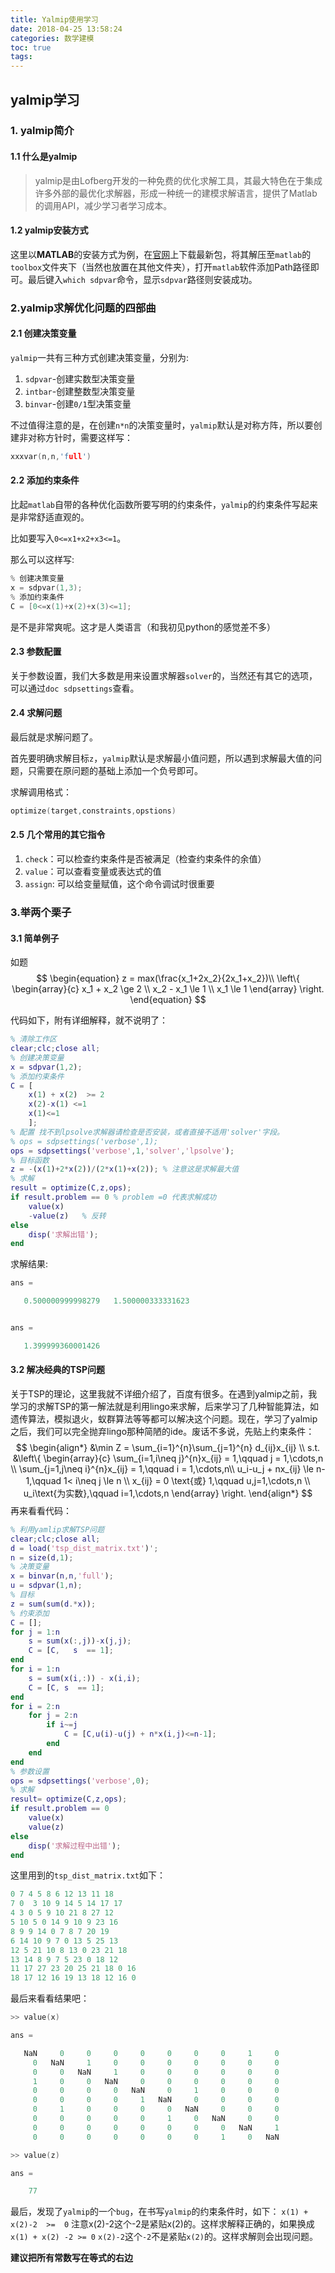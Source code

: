 ```yaml
---
title: Yalmip使用学习
date: 2018-04-25 13:58:24
categories: 数学建模
toc: true
tags:
---
```


## yalmip学习

### 1. yalmip简介

#### 1.1 什么是yalmip

> yalmip是由Lofberg开发的一种免费的优化求解工具，其最大特色在于集成许多外部的最优化求解器，形成一种统一的建模求解语言，提供了Matlab的调用API，减少学习者学习成本。
<!-- more -->
#### 1.2 yalmip安装方式

这里以**MATLAB**的安装方式为例，在[官网](https://yalmip.github.io/)上下载最新包，将其解压至`matlab`的`toolbox`文件夹下（当然也放置在其他文件夹），打开`matlab`软件添加Path路径即可。最后键入`which sdpvar`命令，显示`sdpvar`路径则安装成功。

### 2.yalmip求解优化问题的四部曲

#### 2.1 创建决策变量

`yalmip`一共有三种方式创建决策变量，分别为:

1. `sdpvar`-创建实数型决策变量
2. `intbar`-创建整数型决策变量
3. `binvar`-创建`0/1`型决策变量

不过值得注意的是，在创建`n*n`的决策变量时，`yalmip`默认是对称方阵，所以要创建非对称方针时，需要这样写：

```C
xxxvar(n,n,'full')
```

#### 2.2 添加约束条件

比起`matlab`自带的各种优化函数所要写明的约束条件，`yalmip`的约束条件写起来是非常舒适直观的。

比如要写入`0<=x1+x2+x3<=1`。

那么可以这样写:

```C
% 创建决策变量
x = sdpvar(1,3);
% 添加约束条件
C = [0<=x(1)+x(2)+x(3)<=1];
```

是不是非常爽呢。这才是人类语言（和我初见python的感觉差不多）

#### 2.3 参数配置

关于参数设置，我们大多数是用来设置求解器`solver`的，当然还有其它的选项，可以通过`doc sdpsettings`查看。

#### 2.4 求解问题

最后就是求解问题了。

首先要明确求解目标`z`，`yalmip`默认是求解最小值问题，所以遇到求解最大值的问题，只需要在原问题的基础上添加一个负号即可。

求解调用格式：

```C
optimize(target,constraints,opstions)
```

#### 2.5 几个常用的其它指令

1. `check`：可以检查约束条件是否被满足（检查约束条件的余值）
2. `value`：可以查看变量或表达式的值
3. `assign`: 可以给变量赋值，这个命令调试时很重要

### 3.举两个栗子

#### 3.1 简单例子

如题
$$
\begin{equation}
z = max(\frac{x_1+2x_2}{2x_1+x_2})\\
\left\{
             \begin{array}{c}
           	x_1 + x_2 \ge 2	\\
           	x_2 - x_1 \le 1	\\
           	x_1 \le 1
             \end{array}
\right.
\end{equation}
$$


代码如下，附有详细解释，就不说明了：

```matlab
% 清除工作区
clear;clc;close all;
% 创建决策变量
x = sdpvar(1,2);
% 添加约束条件
C = [
    x(1) + x(2)  >= 2
    x(2)-x(1) <=1
    x(1)<=1
    ];
% 配置 找不到lpsolve求解器请检查是否安装，或者直接不适用'solver'字段。
% ops = sdpsettings('verbose',1);
ops = sdpsettings('verbose',1,'solver','lpsolve');
% 目标函数
z = -(x(1)+2*x(2))/(2*x(1)+x(2)); % 注意这是求解最大值
% 求解
result = optimize(C,z,ops);
if result.problem == 0 % problem =0 代表求解成功
    value(x)
    -value(z)   % 反转
else
    disp('求解出错');
end
```

求解结果:

```C
ans =

   0.500000999998279   1.500000333331623


ans =

   1.399999360001426

```



#### 3.2 解决经典的TSP问题

关于TSP的理论，这里我就不详细介绍了，百度有很多。在遇到yalmip之前，我学习的求解TSP的第一解法就是利用lingo来求解，后来学习了几种智能算法，如遗传算法，模拟退火，蚁群算法等等都可以解决这个问题。现在，学习了yalmip之后，我们可以完全抛弃lingo那种简陋的ide。废话不多说，先贴上约束条件：
$$
\begin{align*}
	&\min Z = \sum_{i=1}^{n}\sum_{j=1}^{n} d_{ij}x_{ij}	\\
	s.t. &\left\{	
	\begin{array}{c}
		\sum_{i=1,i\neq j}^{n}x_{ij} = 1,\qquad j = 1,\cdots,n		\\
		\sum_{j=1,j\neq i}^{n}x_{ij} = 1,\qquad i = 1,\cdots,n\\
		u_i-u_j + nx_{ij} \le n-1,\qquad 1< i\neq j \le n	\\
		x_{ij} = 0 \text{或} 1,\qquad u,j=1,\cdots,n	\\
		u_i\text{为实数},\qquad i=1,\cdots,n
	\end{array}
	\right.
\end{align*}
$$
再来看看代码：

```matlab
% 利用yamlip求解TSP问题
clear;clc;close all;
d = load('tsp_dist_matrix.txt')';
n = size(d,1);
% 决策变量
x = binvar(n,n,'full');
u = sdpvar(1,n);
% 目标
z = sum(sum(d.*x));
% 约束添加
C = [];
for j = 1:n
    s = sum(x(:,j))-x(j,j);
    C = [C,   s  == 1];
end
for i = 1:n
    s = sum(x(i,:)) - x(i,i);
    C = [C, s  == 1];
end
for i = 2:n
    for j = 2:n
        if i~=j
            C = [C,u(i)-u(j) + n*x(i,j)<=n-1];
        end
    end
end
% 参数设置
ops = sdpsettings('verbose',0);
% 求解
result= optimize(C,z,ops);
if result.problem == 0
    value(x)
    value(z)
else
    disp('求解过程中出错');
end

```

这里用到的```tsp_dist_matrix.txt```如下：

```C
0 7 4 5 8 6 12 13 11 18
7 0  3 10 9 14 5 14 17 17
4 3 0 5 9 10 21 8 27 12
5 10 5 0 14 9 10 9 23 16
8 9 9 14 0 7 8 7 20 19
6 14 10 9 7 0 13 5 25 13
12 5 21 10 8 13 0 23 21 18
13 14 8 9 7 5 23 0 18 12
11 17 27 23 20 25 21 18 0 16
18 17 12 16 19 13 18 12 16 0
```

最后来看看结果吧：

```C
>> value(x)

ans =

   NaN     0     0     0     0     0     0     0     1     0
     0   NaN     1     0     0     0     0     0     0     0
     0     0   NaN     1     0     0     0     0     0     0
     1     0     0   NaN     0     0     0     0     0     0
     0     0     0     0   NaN     0     1     0     0     0
     0     0     0     0     1   NaN     0     0     0     0
     0     1     0     0     0     0   NaN     0     0     0
     0     0     0     0     0     1     0   NaN     0     0
     0     0     0     0     0     0     0     0   NaN     1
     0     0     0     0     0     0     0     1     0   NaN

>> value(z)

ans =

    77

```

最后，发现了`yalmip`的一个`bug`，在书写`yalmip`的约束条件时，如下：
```x(1) + x(2)-2  >=  0```
注意x(2)-2这个-2是紧贴x(2)的。这样求解释正确的，如果换成
```x(1) + x(2) -2 >= 0```
`x(2)-2`这个`-2`不是紧贴`x(2)`的。这样求解则会出现问题。

**建议把所有常数写在等式的右边**
